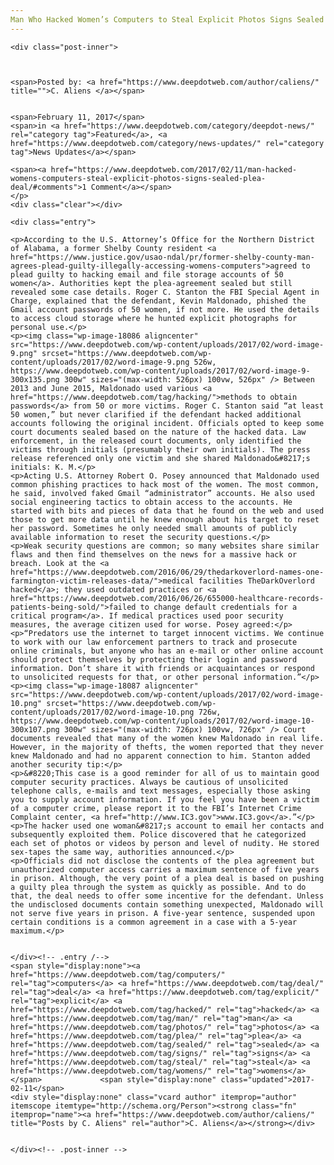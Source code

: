 ```yaml
---
Man Who Hacked Women’s Computers to Steal Explicit Photos Signs Sealed Plea Deal
---
```

<article class="post-listing post-18080 post type-post status-publish format-standard has-post-thumbnail hentry category-deepdot-news category-news-updates tag-computers tag-deal tag-explicit tag-hacked tag-man tag-photos tag-plea tag-sealed tag-signs tag-steal tag-womens">
    
    <div class="post-inner">
    
    
        
    <span>Posted by: <a href="https://www.deepdotweb.com/author/caliens/" title="">C. Aliens </a></span>
    
    
    <span>February 11, 2017</span>
    <span>in <a href="https://www.deepdotweb.com/category/deepdot-news/" rel="category tag">Featured</a>, <a href="https://www.deepdotweb.com/category/news-updates/" rel="category tag">News Updates</a></span>
    
    <span><a href="https://www.deepdotweb.com/2017/02/11/man-hacked-womens-computers-steal-explicit-photos-signs-sealed-plea-deal/#comments">1 Comment</a></span>
    </p>
    <div class="clear"></div>
    
    <div class="entry">
    
    <p>According to the U.S. Attorney’s Office for the Northern District of Alabama, a former Shelby County resident <a href="https://www.justice.gov/usao-ndal/pr/former-shelby-county-man-agrees-plead-guilty-illegally-accessing-womens-computers">agreed to plead guilty to hacking email and file storage accounts of 50 women</a>. Authorities kept the plea-agreement sealed but still revealed some case details. Roger C. Stanton the FBI Special Agent in Charge, explained that the defendant, Kevin Maldonado, phished the Gmail account passwords of 50 women, if not more. He used the details to access cloud storage where he hunted explicit photographs for personal use.</p>
    <p><img class="wp-image-18086 aligncenter" src="https://www.deepdotweb.com/wp-content/uploads/2017/02/word-image-9.png" srcset="https://www.deepdotweb.com/wp-content/uploads/2017/02/word-image-9.png 526w, https://www.deepdotweb.com/wp-content/uploads/2017/02/word-image-9-300x135.png 300w" sizes="(max-width: 526px) 100vw, 526px" /> Between 2013 and June 2015, Maldonado used various <a href="https://www.deepdotweb.com/tag/hacking/">methods to obtain passwords</a> from 50 or more victims. Roger C. Stanton said “at least 50 women,” but never clarified if the defendant hacked additional accounts following the original incident. Officials opted to keep some court documents sealed based on the nature of the hacked data. Law enforcement, in the released court documents, only identified the victims through initials (presumably their own initials). The press release referenced only one victim and she shared Maldonado&#8217;s initials: K. M.</p>
    <p>Acting U.S. Attorney Robert O. Posey announced that Maldonado used common phishing practices to hack most of the women. The most common, he said, involved faked Gmail “administrator” accounts. He also used social engineering tactics to obtain access to the accounts. He started with bits and pieces of data that he found on the web and used those to get more data until he knew enough about his target to reset her password. Sometimes he only needed small amounts of publicly available information to reset the security questions.</p>
    <p>Weak security questions are common; so many websites share similar flaws and then find themselves on the news for a massive hack or breach. Look at the <a href="https://www.deepdotweb.com/2016/06/29/thedarkoverlord-names-one-farmington-victim-releases-data/">medical facilities TheDarkOverlord hacked</a>; they used outdated practices or <a href="https://www.deepdotweb.com/2016/06/26/655000-healthcare-records-patients-being-sold/">failed to change default credentials for a critical program</a>. If medical practices used poor security measures, the average citizen used for worse. Posey agreed:</p>
    <p>“Predators use the internet to target innocent victims. We continue to work with our law enforcement partners to track and prosecute online criminals, but anyone who has an e-mail or other online account should protect themselves by protecting their login and password information. Don’t share it with friends or acquaintances or respond to unsolicited requests for that, or other personal information.”</p>
    <p><img class="wp-image-18087 aligncenter" src="https://www.deepdotweb.com/wp-content/uploads/2017/02/word-image-10.png" srcset="https://www.deepdotweb.com/wp-content/uploads/2017/02/word-image-10.png 726w, https://www.deepdotweb.com/wp-content/uploads/2017/02/word-image-10-300x107.png 300w" sizes="(max-width: 726px) 100vw, 726px" /> Court documents revealed that many of the women knew Maldonado in real life. However, in the majority of thefts, the women reported that they never knew Maldonado and had no apparent connection to him. Stanton added another security tip:</p>
    <p>&#8220;This case is a good reminder for all of us to maintain good computer security practices. Always be cautious of unsolicited telephone calls, e-mails and text messages, especially those asking you to supply account information. If you feel you have been a victim of a computer crime, please report it to the FBI’s Internet Crime Complaint center, <a href="http://www.IC3.gov">www.IC3.gov</a>.”</p>
    <p>The hacker used one woman&#8217;s account to email her contacts and subsequently exploited them. Police discovered that he categorized each set of photos or videos by person and level of nudity. He stored sex-tapes the same way, authorities announced.</p>
    <p>Officials did not disclose the contents of the plea agreement but unauthorized computer access carries a maximum sentence of five years in prison. Although, the very point of a plea deal is based on pushing a guilty plea through the system as quickly as possible. And to do that, the deal needs to offer some incentive for the defendant. Unless the undisclosed documents contain something unexpected, Maldonado will not serve five years in prison. A five-year sentence, suspended upon certain conditions is a common agreement in a case with a 5-year maximum.</p>
    
    
    </div><!-- .entry /-->
    <span style="display:none"><a href="https://www.deepdotweb.com/tag/computers/" rel="tag">computers</a> <a href="https://www.deepdotweb.com/tag/deal/" rel="tag">deal</a> <a href="https://www.deepdotweb.com/tag/explicit/" rel="tag">explicit</a> <a href="https://www.deepdotweb.com/tag/hacked/" rel="tag">hacked</a> <a href="https://www.deepdotweb.com/tag/man/" rel="tag">man</a> <a href="https://www.deepdotweb.com/tag/photos/" rel="tag">photos</a> <a href="https://www.deepdotweb.com/tag/plea/" rel="tag">plea</a> <a href="https://www.deepdotweb.com/tag/sealed/" rel="tag">sealed</a> <a href="https://www.deepdotweb.com/tag/signs/" rel="tag">signs</a> <a href="https://www.deepdotweb.com/tag/steal/" rel="tag">steal</a> <a href="https://www.deepdotweb.com/tag/womens/" rel="tag">womens</a></span>				<span style="display:none" class="updated">2017-02-11</span>
    <div style="display:none" class="vcard author" itemprop="author" itemscope itemtype="http://schema.org/Person"><strong class="fn" itemprop="name"><a href="https://www.deepdotweb.com/author/caliens/" title="Posts by C. Aliens" rel="author">C. Aliens</a></strong></div>
    
    
    </div><!-- .post-inner -->
</article><!-- .post-listing -->

